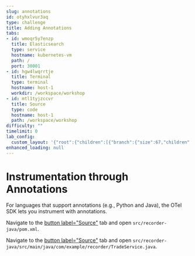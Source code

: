 ```yaml
---
slug: annotations
id: otyhxlvur3aq
type: challenge
title: Adding Annotations
tabs:
- id: wmoqr5y7enzp
  title: Elasticsearch
  type: service
  hostname: kubernetes-vm
  path: /
  port: 30001
- id: hgw4lwqrrtje
  title: Terminal
  type: terminal
  hostname: host-1
  workdir: /workspace/workshop
- id: mtl1tyjzccvr
  title: Source
  type: code
  hostname: host-1
  path: /workspace/workshop
difficulty: ""
timelimit: 0
lab_config:
  custom_layout: '{"root":{"children":[{"branch":{"size":67,"children":[{"leaf":{"tabs":["wmoqr5y7enzp","mtl1tyjzccvr"],"activeTabId":"wmoqr5y7enzp","size":82}},{"leaf":{"tabs":["hgw4lwqrrtje"],"activeTabId":"hgw4lwqrrtje","size":15}}]}},{"leaf":{"tabs":["assignment"],"activeTabId":"assignment","size":31}}],"orientation":"Horizontal"}}'
enhanced_loading: null
---
```

# Instrumentation through Annotations

For languages that support annotations (e.g., Python and Java), the OTel SDK lets you instrument with annotations.

Navigate to the [button label="Source"](tab-2) tab and open `src/recorder-java/pom.xml`.

Navigate to the [button label="Source"](tab-2) tab and open `src/recorder-java/src/main/java/com/example/recorder/TradeService.java`.
